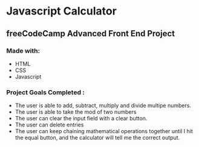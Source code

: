 # Javascript Calculator
## freeCodeCamp Advanced Front End Project
### Made with: 
* HTML
* CSS
* Javascript
### Project Goals Completed : 
* The user is able to add, subtract, multiply and divide multipe numbers.
* The user is able to take the mod of two numbers
* The user can clear the input field with a clear button.
* The user can delete entries
* The user can keep chaining mathematical operations together until I hit the equal button, and the calculator will tell me the correct output.
